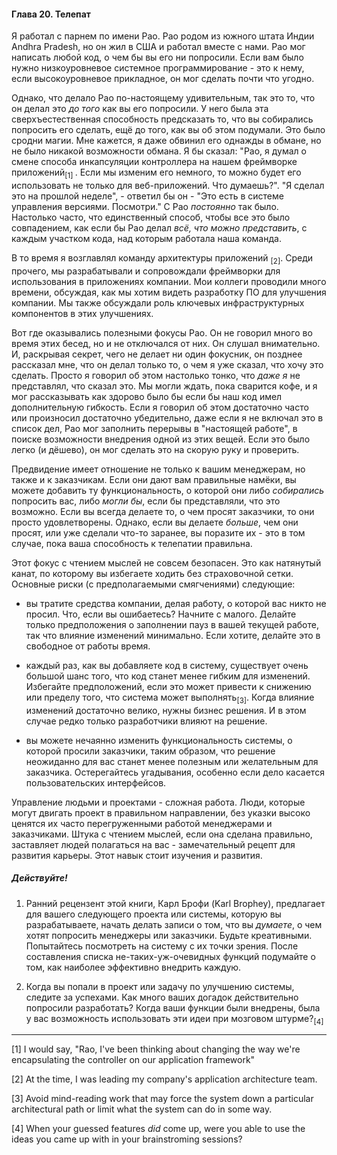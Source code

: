 #### Глава 20. Телепат

Я работал с парнем по имени Рао. Рао родом из южного штата Индии Andhra Pradesh, 
но он жил в США и работал вместе с нами. Рао мог написать любой код, о чем бы 
вы его ни попросили. Если вам было нужно низкоуровневое системное 
программирование - это к нему, если высокоуровневое прикладное, он мог сделать 
почти что угодно.

Однако, что делало Рао по-настоящему удивительным, так это то, что он делал это 
*до того* как вы его попросили. У него была эта сверхъестественная способность
предсказать то, что вы собирались попросить его сделать, ещё до того, как вы об
этом подумали. Это было сродни магии. Мне кажется, я даже обвинил его однажды в 
обмане, но не было никакой возможности обмана. Я бы сказал: "Рао, я думал о 
смене способа инкапсуляции контроллера на нашем фреймворке приложений<sub>[1]
</sub>. Если мы изменим его немного, то можно будет его использовать не только 
для веб-приложений. Что думаешь?". "Я сделал это на прошлой неделе", - ответил 
бы он - "Это есть в системе управления версиями. Посмотри." С Рао *постоянно* 
так было. Настолько часто, что единственный способ, чтобы все это было 
совпадением, как если бы Рао делал *всё, что можно представить*, с каждым
участком кода, над которым работала наша команда.

В то время я возглавлял команду архитектуры приложений <sub>[2]</sub>. Среди 
прочего, мы разрабатывали и сопровождали фреймворки для использования в 
приложениях компании. Мои коллеги проводили много времени, обсуждая, как мы 
хотим видеть разработку ПО для улучшения компании. Мы также обсуждали роль 
ключевых инфраструктурных компонентов в этих улучшениях.

Вот где оказывались полезными фокусы Рао. Он не говорил много во время этих 
бесед, но и не отключался от них. Он слушал внимательно. И, раскрывая секрет, 
чего не делает ни один фокусник, он позднее рассказал мне, что он делал только 
то, о чем я уже сказал, что хочу это сделать. Просто я говорил об этом настолько
тонко, что *даже я* не представлял, что сказал это. Мы могли ждать, пока сварится
кофе, и я мог рассказывать как здорово было бы если бы наш код имел 
дополнительную гибкость. Если я говорил об этом достаточно часто или произносил 
достаточно убедительно, даже если я не включал это в список дел, Рао мог 
заполнить перерывы в "настоящей работе", в поиске возможности внедрения одной из 
этих вещей. Если это было легко (и дёшево), он мог сделать это на скорую руку и
проверить.

Предвидение имеет отношение не только к вашим менеджерам, но также и к 
заказчикам. Если они дают вам правильные намёки, вы можете добавить ту
функциональность, о которой они либо *собирались* попросить вас, либо *могли бы*,
если бы представляли, что это возможно. Если вы всегда делаете то, о чем просят 
заказчики, то они просто удовлетворены. Однако, если вы делаете *больше*, чем 
они просят, или уже сделали что-то заранее, вы поразите их - это в том случае, 
пока ваша способность к телепатии правильна.

Этот фокус с чтением мыслей не совсем безопасен. Это как натянутый канат, по 
которому вы избегаете ходить без страховочной сетки. Основные риски (с 
предполагаемыми смягчениями) следующие:

* вы тратите средства компании, делая работу, о которой вас никто не просил.
   Что, если вы ошибаетесь? Начните с малого. Делайте только предположения о 
   заполнении пауз в вашей текущей работе, так что влияние изменений минимально. 
   Если хотите, делайте это в свободное от работы время.

* каждый раз, как вы добавляете код в систему, существует очень большой шанс
   того, что код станет менее гибким для изменений. Избегайте предположений, 
   если это может привести к снижению или пределу того, что система может 
   выполнять<sub>[3]</sub>. Когда влияние изменений достаточно велико, нужны 
   бизнес решения. И в этом случае редко только разработчики влияют на решение.
   
* вы можете нечаянно изменить функциональность системы, о которой просили заказчики,
   таким образом, что решение неожиданно для вас станет менее полезным или 
   желательным для заказчика. Остерегайтесь угадывания, особенно если дело 
   касается пользовательских интерфейсов.

Управление людьми и проектами - сложная работа. Люди, которые могут двигать проект
в правильном направлении, без указки высоко ценятся их часто перегруженными 
работой менеджерами и заказчиками. Штука с чтением мыслей, если она сделана 
правильно, заставляет людей полагаться на вас - замечательный рецепт для развития 
карьеры. Этот навык стоит изучения и развития.

##### Действуйте!

1. Ранний рецензент этой книги, Карл Брофи (Karl Brophey), предлагает для вашего
   следующего проекта или системы, которую вы разрабатываете, начать делать записи 
   о том, что вы *думаете*, о чем хотят попросить менеджеры или заказчики. Будьте 
   креативными. Попытайтесь посмотреть на систему с их точки зрения. После 
   составления списка не-таких-уж-очевидных функций подумайте о том, как наиболее
   эффективно внедрить каждую.
   
2. Когда вы попали в проект или задачу по улучшению системы, следите за
   успехами. Как много ваших догадок действительно попросили разработать? Когда 
   ваши функции были внедрены, была у вас возможность использовать эти идеи при 
   мозговом штурме?<sub>[4]</sub>

----

[1] I would say, "Rao, I've been thinking about changing the way we're
encapsulating the controller on our application framework"

[2] At the time, I was leading my company's application architecture team.

[3] Avoid mind-reading work that may force the system down a particular
architectural path or limit what the system can do in some way.

[4] When your guessed features _did_ come up, were you able to use the ideas
you came up with in your brainstroming sessions?
